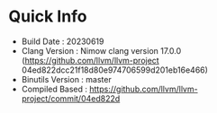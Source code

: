 # Quick Info
* Build Date : 20230619
* Clang Version : Nimow clang version 17.0.0 (https://github.com/llvm/llvm-project 04ed822dcc21f18d80e974706599d201eb16e466)
* Binutils Version : master
* Compiled Based : https://github.com/llvm/llvm-project/commit/04ed822d

